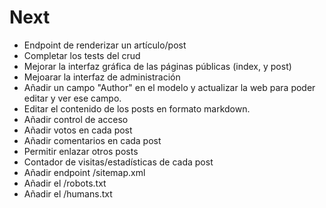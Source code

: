 # Next

* Endpoint de renderizar un artículo/post
* Completar los tests del crud
* Mejorar la interfaz gráfica de las páginas públicas (index, y post)
* Mejoarar la interfaz de administración
* Añadir un campo "Author" en el modelo y actualizar la web para poder editar y ver ese campo.
* Editar el contenido de los posts en formato markdown.
* Añadir control de acceso
* Añadir votos en cada post
* Añadir comentarios en cada post
* Permitir enlazar otros posts
* Contador de visitas/estadísticas de cada post
* Añadir endpoint /sitemap.xml
* Añadir el /robots.txt
* Añadir el /humans.txt
